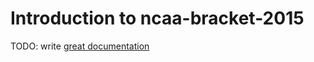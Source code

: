 # Introduction to ncaa-bracket-2015

TODO: write [great documentation](http://jacobian.org/writing/what-to-write/)

